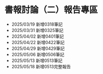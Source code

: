# 書報討論（二）報告專區
* 2025/03/19 新增0318筆記
* 2025/03/31 新增0325筆記
* 2025/04/02 新增0401筆記
* 2025/04/22 新增0422筆記
* 2025/04/29 新增0429筆記
* 2025/05/06 新增0506筆記
* 2025/05/13 新增0513筆記
* 2025/05/18 新增0513完整報告